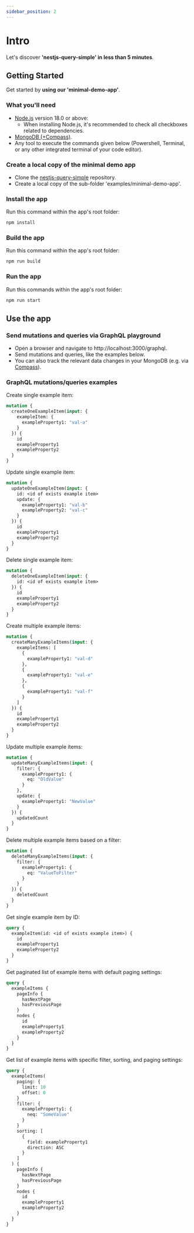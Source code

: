 ```yaml
---
sidebar_position: 2
---
```


# Intro
Let's discover **'nestjs-query-simple' in less than 5 minutes**.

## Getting Started

Get started by **using our 'minimal-demo-app'**.

### What you'll need
- [Node.js](https://nodejs.org/en/download/) version 18.0 or above:
  - When installing Node.js, it's recommended to check all checkboxes related to dependencies.
- [MongoDB (+Compass)](https://www.mongodb.com/docs/manual/administration/install-community/).
- Any tool to execute the commands given below (Powershell, Terminal, or any other integrated terminal of your code editor).

### Create a local copy of the minimal demo app
* Clone the [nestjs-query-simple](https://github.com/choresh/nestjs-query-simple) repository.
* Create a local copy of the sub-folder 'examples/minimal-demo-app'.

### Install the app
Run this command within the app's root folder:
``` bash
npm install
```

### Build the app
Run this command within the app's root folder:
``` bash
npm run build
```

### Run the app
Run this commands within the app's root folder:
``` bash
npm run start
```

## Use the app

### Send mutations and queries via GraphQL playground
* Open a browser and navigate to http://localhost:3000/graphql.
* Send mutations and queries, like the examples below.
* You can also track the relevant data changes in your MongoDB (e.g. via [Compass](https://www.mongodb.com/products/compass)).

### GraphQL mutations/queries examples

Create single example item:
```graphql
mutation {
  createOneExampleItem(input: {
    exampleItem: {
      exampleProperty1: "val-a"
    }
  }) {
    id
    exampleProperty1
    exampleProperty2
  }
}
```

Update single example item:
```graphql
mutation {
  updateOneExampleItem(input: {
    id: <id of exists example item>
    update: {
      exampleProperty1: "val-b"
      exampleProperty2: "val-c"
    }
  }) {
    id
    exampleProperty1
    exampleProperty2
  }
}
```

Delete single example item:
```graphql
mutation {
  deleteOneExampleItem(input: {
    id: <id of exists example item>
  }) {
    id
    exampleProperty1
    exampleProperty2
  }
}
```

Create multiple example items:
```graphql
mutation {
  createManyExampleItems(input: {
    exampleItems: [
      {
        exampleProperty1: "val-d"
      },
      {
        exampleProperty1: "val-e"
      },
      {
        exampleProperty1: "val-f"
      }
    ]
  }) {
    id
    exampleProperty1
    exampleProperty2
  }
}
```

Update multiple example items:
```graphql
mutation {
  updateManyExampleItems(input: {
    filter: {
      exampleProperty1: {
        eq: "OldValue"
      }
    },
    update: {
      exampleProperty1: "NewValue"
    }
  }) {
    updatedCount
  }
}
```

Delete multiple example items based on a filter:
```graphql
mutation {
  deleteManyExampleItems(input: {
    filter: {
      exampleProperty1: {
        eq: "ValueToFilter"
      }
    }
  }) {
    deletedCount
  }
}
```

Get single example item by ID:
```graphql
query {
  exampleItem(id: <id of exists example item>) {
    id
    exampleProperty1
    exampleProperty2
  }
}
```

Get paginated list of example items with default paging settings:
```graphql
query {
  exampleItems {
    pageInfo {
      hasNextPage
      hasPreviousPage
    }
    nodes {
      id
      exampleProperty1
      exampleProperty2
    }
  }
}
```

Get list of example items with specific filter, sorting, and paging settings:
```graphql
query {
  exampleItems(
    paging: {
      limit: 10
      offset: 0 
    }
    filter: {
      exampleProperty1: { 
        neq: "SomeValue"
      }
    }
    sorting: [
      {
        field: exampleProperty1
        direction: ASC
      }
    ]
  ) {
    pageInfo {
      hasNextPage
      hasPreviousPage
    }
    nodes {
      id
      exampleProperty1
      exampleProperty2
    }
  }
}
```